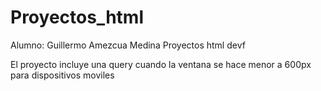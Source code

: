 # Proyectos_html
Alumno: Guillermo Amezcua Medina
Proyectos html devf 

El proyecto incluye una query cuando la ventana se hace menor a 600px para dispositivos moviles
